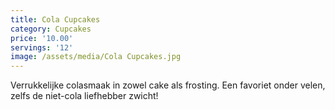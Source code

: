 ```yaml
---
title: Cola Cupcakes
category: Cupcakes
price: '10.00'
servings: '12'
image: /assets/media/Cola Cupcakes.jpg
---
```

Verrukkelijke colasmaak in zowel cake als frosting. Een favoriet onder velen, zelfs de niet-cola liefhebber zwicht!


